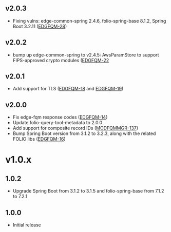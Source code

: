 ## v2.0.3
- Fixing vulns: edge-common-spring 2.4.6, folio-spring-base 8.1.2, Spring Boot 3.2.11 ([EDGFQM-28](https://folio-org.atlassian.net/browse/EDGFQM-28))

## v2.0.2
-  bump up edge-common-spring to v2.4.5: AwsParamStore to support FIPS-approved crypto modules ([EDGFQM-22](https://folio-org.atlassian.net/browse/EDGFQM-22)

## v2.0.1
-  Add support for TLS ([EDGFQM-18](https://folio-org.atlassian.net/browse/EDGFQM-18) and [EDGFQM-19](https://folio-org.atlassian.net/browse/EDGFQM-19))

## v2.0.0
- Fix edge-fqm response codes ([EDGFQM-14](https://folio-org.atlassian.net/browse/EDGFQM-14))
- Update folio-query-tool-metadata to 2.0.0
- Add support for composite record IDs ([MODFQMMGR-137](https://folio-org.atlassian.net/browse/MODFQMMGR-137))
- Bump Spring Boot version from 3.1.2 to 3.2.3, along with the related FOLIO libs ([EDGFQM-16](https://folio-org.atlassian.net/browse/EDGFQM-16))

# v1.0.x

## 1.0.2
- Upgrade Spring Boot from 3.1.2 to 3.1.5 and folio-spring-base from 7.1.2 to 7.2.1


## 1.0.0
- Initial release
